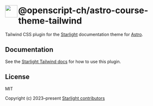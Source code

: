 # <img src="https://github.com/withastro/starlight/assets/357379/494fcd83-42aa-4891-87e0-87402fa0b6f3" alt="" align="left" width="40" height="40"> @openscript-ch/astro-course-theme-tailwind

Tailwind CSS plugin for the [Starlight][starlight] documentation theme for [Astro][astro].

## Documentation

See the [Starlight Tailwind docs][docs] for how to use this plugin.

## License

MIT

Copyright (c) 2023–present [Starlight contributors][contributors]

[starlight]: https://starlight.astro.build/
[astro]: https://astro.build/
[docs]: https://starlight.astro.build/guides/css-and-tailwind/#tailwind-css
[contributors]: https://github.com/withastro/starlight/graphs/contributors
